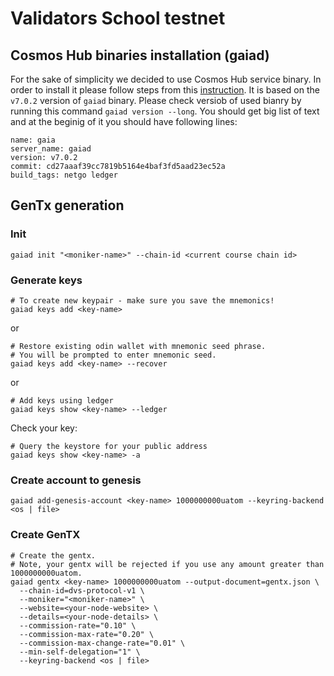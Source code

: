 # Validators School testnet


## Cosmos Hub binaries installation (gaiad)

For the sake of simplicity we decided to use Cosmos Hub service binary. In order to install it please follow steps from this [instruction](https://hub.cosmos.network/main/getting-started/installation.html). It is based on the `v7.0.2` version of `gaiad` binary.
Please check versiob of used bianry by running this command `gaiad version --long`. You should get big list of text and at the beginig of it you should have following lines:
```
name: gaia
server_name: gaiad
version: v7.0.2
commit: cd27aaaf39cc7819b5164e4baf3fd5aad23ec52a
build_tags: netgo ledger
```

## GenTx generation

### Init
```bash:
gaiad init "<moniker-name>" --chain-id <current course chain id>
```

### Generate keys

```bash:
# To create new keypair - make sure you save the mnemonics!
gaiad keys add <key-name> 
```

or
```
# Restore existing odin wallet with mnemonic seed phrase. 
# You will be prompted to enter mnemonic seed. 
gaiad keys add <key-name> --recover
```
or
```
# Add keys using ledger
gaiad keys show <key-name> --ledger
```

Check your key:
```
# Query the keystore for your public address 
gaiad keys show <key-name> -a
```

### Create account to genesis

```
gaiad add-genesis-account <key-name> 1000000000uatom --keyring-backend <os | file>
```

### Create GenTX

```
# Create the gentx.
# Note, your gentx will be rejected if you use any amount greater than 1000000000uatom.
gaiad gentx <key-name> 1000000000uatom --output-document=gentx.json \
  --chain-id=dvs-protocol-v1 \
  --moniker="<moniker-name>" \
  --website=<your-node-website> \
  --details=<your-node-details> \
  --commission-rate="0.10" \
  --commission-max-rate="0.20" \
  --commission-max-change-rate="0.01" \
  --min-self-delegation="1" \
  --keyring-backend <os | file>
```

